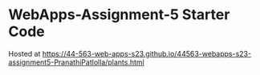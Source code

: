 # WebApps-Assignment-5 Starter Code
Hosted at  https://44-563-web-apps-s23.github.io/44563-webapps-s23-assignment5-PranathiPatlolla/plants.html
